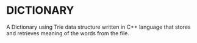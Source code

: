 # DICTIONARY
A Dictionary using Trie data structure written in C++ language that stores and retrieves meaning of the words from the file.
